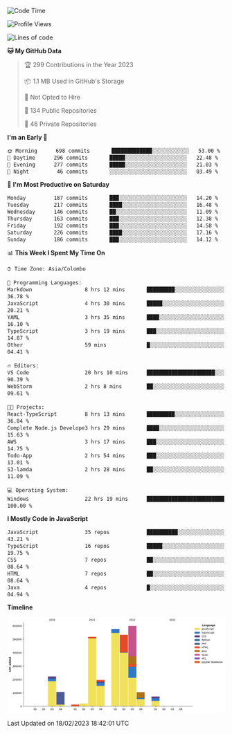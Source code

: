 
<!--START_SECTION:waka-->
![Code Time](http://img.shields.io/badge/Code%20Time-894%20hrs%203%20mins-blue)

![Profile Views](http://img.shields.io/badge/Profile%20Views-16-blue)

![Lines of code](https://img.shields.io/badge/From%20Hello%20World%20I%27ve%20Written-3%20Million%20lines%20of%20code-blue)

**🐱 My GitHub Data** 

> 🏆 299 Contributions in the Year 2023
 > 
> 📦 1.1 MB Used in GitHub's Storage 
 > 
> 🚫 Not Opted to Hire
 > 
> 📜 134 Public Repositories 
 > 
> 🔑 46 Private Repositories  
 > 
**I'm an Early 🐤** 

```text
🌞 Morning      698 commits       █████████████░░░░░░░░░░░░   53.00 % 
🌆 Daytime      296 commits       █████░░░░░░░░░░░░░░░░░░░░   22.48 % 
🌃 Evening      277 commits       █████░░░░░░░░░░░░░░░░░░░░   21.03 % 
🌙 Night         46 commits       ░░░░░░░░░░░░░░░░░░░░░░░░░   03.49 % 

```
📅 **I'm Most Productive on Saturday** 

```text
Monday         187 commits       ███░░░░░░░░░░░░░░░░░░░░░░   14.20 % 
Tuesday        217 commits       ████░░░░░░░░░░░░░░░░░░░░░   16.48 % 
Wednesday      146 commits       ██░░░░░░░░░░░░░░░░░░░░░░░   11.09 % 
Thursday       163 commits       ███░░░░░░░░░░░░░░░░░░░░░░   12.38 % 
Friday         192 commits       ███░░░░░░░░░░░░░░░░░░░░░░   14.58 % 
Saturday       226 commits       ████░░░░░░░░░░░░░░░░░░░░░   17.16 % 
Sunday         186 commits       ███░░░░░░░░░░░░░░░░░░░░░░   14.12 % 

```


📊 **This Week I Spent My Time On** 

```text
⌚︎ Time Zone: Asia/Colombo

💬 Programming Languages: 
Markdown                 8 hrs 12 mins       █████████░░░░░░░░░░░░░░░░   36.78 % 
JavaScript               4 hrs 30 mins       █████░░░░░░░░░░░░░░░░░░░░   20.21 % 
YAML                     3 hrs 35 mins       ████░░░░░░░░░░░░░░░░░░░░░   16.10 % 
TypeScript               3 hrs 19 mins       ███░░░░░░░░░░░░░░░░░░░░░░   14.87 % 
Other                    59 mins             █░░░░░░░░░░░░░░░░░░░░░░░░   04.41 % 

🔥 Editors: 
VS Code                  20 hrs 10 mins      ██████████████████████░░░   90.39 % 
WebStorm                 2 hrs 8 mins        ██░░░░░░░░░░░░░░░░░░░░░░░   09.61 % 

🐱‍💻 Projects: 
React-TypeScript         8 hrs 13 mins       █████████░░░░░░░░░░░░░░░░   36.84 % 
Complete Node.js Develope3 hrs 29 mins       ████░░░░░░░░░░░░░░░░░░░░░   15.63 % 
AWS                      3 hrs 17 mins       ███░░░░░░░░░░░░░░░░░░░░░░   14.75 % 
Todo-App                 2 hrs 54 mins       ███░░░░░░░░░░░░░░░░░░░░░░   13.01 % 
S3-lamda                 2 hrs 28 mins       ██░░░░░░░░░░░░░░░░░░░░░░░   11.09 % 

💻 Operating System: 
Windows                  22 hrs 19 mins      █████████████████████████   100.00 % 

```

**I Mostly Code in JavaScript** 

```text
JavaScript               35 repos            ██████████░░░░░░░░░░░░░░░   43.21 % 
TypeScript               16 repos            █████░░░░░░░░░░░░░░░░░░░░   19.75 % 
CSS                      7 repos             ██░░░░░░░░░░░░░░░░░░░░░░░   08.64 % 
HTML                     7 repos             ██░░░░░░░░░░░░░░░░░░░░░░░   08.64 % 
Java                     4 repos             █░░░░░░░░░░░░░░░░░░░░░░░░   04.94 % 

```


**Timeline**

![Chart not found](https://raw.githubusercontent.com/ccweerasinghe1994/ccweerasinghe1994/master/charts/bar_graph.png) 


 Last Updated on 18/02/2023 18:42:01 UTC
<!--END_SECTION:waka-->
